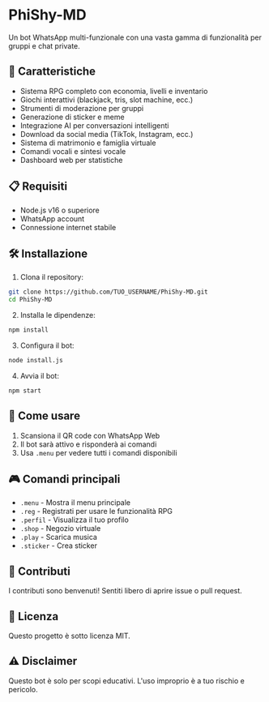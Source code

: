 # PhiShy-MD

Un bot WhatsApp multi-funzionale con una vasta gamma di funzionalità per gruppi e chat private.

## 🚀 Caratteristiche

- Sistema RPG completo con economia, livelli e inventario
- Giochi interattivi (blackjack, tris, slot machine, ecc.)
- Strumenti di moderazione per gruppi
- Generazione di sticker e meme
- Integrazione AI per conversazioni intelligenti
- Download da social media (TikTok, Instagram, ecc.)
- Sistema di matrimonio e famiglia virtuale
- Comandi vocali e sintesi vocale
- Dashboard web per statistiche

## 📋 Requisiti

- Node.js v16 o superiore
- WhatsApp account
- Connessione internet stabile

## 🛠️ Installazione

1. Clona il repository:
```bash
git clone https://github.com/TUO_USERNAME/PhiShy-MD.git
cd PhiShy-MD
```

2. Installa le dipendenze:
```bash
npm install
```

3. Configura il bot:
```bash
node install.js
```

4. Avvia il bot:
```bash
npm start
```

## 📱 Come usare

1. Scansiona il QR code con WhatsApp Web
2. Il bot sarà attivo e risponderà ai comandi
3. Usa `.menu` per vedere tutti i comandi disponibili

## 🎮 Comandi principali

- `.menu` - Mostra il menu principale
- `.reg` - Registrati per usare le funzionalità RPG
- `.perfil` - Visualizza il tuo profilo
- `.shop` - Negozio virtuale
- `.play` - Scarica musica
- `.sticker` - Crea sticker

## 🤝 Contributi

I contributi sono benvenuti! Sentiti libero di aprire issue o pull request.

## 📄 Licenza

Questo progetto è sotto licenza MIT.

## ⚠️ Disclaimer

Questo bot è solo per scopi educativi. L'uso improprio è a tuo rischio e pericolo.
